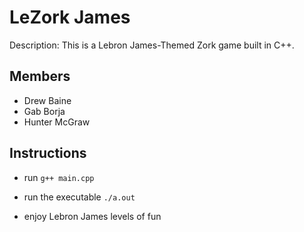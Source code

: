 # LeZork James
Description: This is a Lebron James-Themed Zork game built in C++.
## Members
- Drew Baine
- Gab Borja
- Hunter McGraw

## Instructions

- run `g++ main.cpp`

- run the executable `./a.out`

- enjoy Lebron James levels of fun

